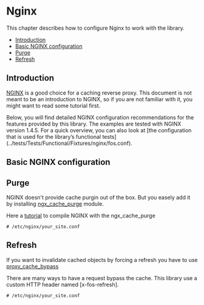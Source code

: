 Nginx
=======

This chapter describes how to configure Nginx to work with the library.

* [Introduction](#introduction)
* [Basic NGINX configuration](#basic-nginx-configuration)
* [Purge](#purge)
* [Refresh](#refresh)

Introduction
------------
[NGINX](https://nginx.org) is a good choice for a caching reverse proxy. 
This document is not meant to be an introduction to NGINX, so if you are not familiar with it, you might want to read some tutorial first.


Below, you will find detailed NGINX configuration recommendations for the features provided by this library. The examples are tested with NGINX version 1.4.5. For a quick overview, you can also look at [the configuration that is used for the library’s functional tests] (../tests/Tests/Functional/Fixtures/nginx/fos.conf).

Basic NGINX configuration
---------------------------

Purge
-----

NGINX doesn't provide cache purgin out of the box. But you easely add it by installing [ngx_cache_purge](http://labs.frickle.com/nginx_ngx_cache_purge/) module.

Here a [tutorial](http://mcnearney.net/blog/2010/2/28/compiling-nginx-cache-purging-support/) to compile NGINX with the ngx_cache_purge 

```NGINX
# /etc/nginx/your_site.conf

```

Refresh
-------

If you want to invalidate cached objects by forcing a refresh you have to use [proxy_cache_bypass]( http://wiki.nginx.org/HttpProxyModule#proxy_cache_bypass)

There are many ways to have a request bypass the cache. This library use a custom HTTP header named [x-fos-refresh]. 

```NGINX
# /etc/nginx/your_site.conf
```
